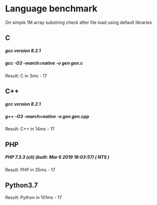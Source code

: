 # Language benchmark
On simple 1M array substring check after file load using default libraries

## C
##### gcc version 8.2.1
##### gcc -O3 -march=native -o gen gen.c
Result:
C in 3ms - 17

## C++
##### gcc version 8.2.1
##### g++ -O3 -march=native -o gen gen.cpp
Result:
C++ in 14ms - 17

## PHP
##### PHP 7.3.3 (cli) (built: Mar  6 2019 18:03:57) ( NTS )
Result:
PHP in 35ms - 17

## Python3.7
Result:
Python in 101ms - 17

